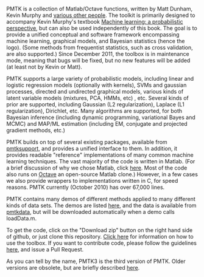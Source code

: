 PMTK is a collection of Matlab/Octave functions, written by Matt Dunham, Kevin Murphy and
<a href="https://github.com/probml/pmtk3/wiki/contributingAuthors">various other people</a>. The toolkit is primarily designed to accompany Kevin Murphy's textbook
<a href="http://people.cs.ubc.ca/~murphyk/MLbook">
Machine learning: a probabilistic perspective</a>, but can also be used independently of this book. The goal is to provide a unified conceptual and software framework encompassing machine learning, graphical models, and Bayesian statistics (hence the logo). (Some methods from frequentist statistics, such as cross validation, are also supported.) Since December 2011, the toolbox is in maintenance mode, meaning that bugs will be fixed, but no new features will be added (at least not by Kevin or Matt).

PMTK supports a large
variety of probabilistic models, including
linear and logistic regression models (optionally with kernels), SVMs and gaussian processes, directed and undirected
graphical models,  various kinds of latent variable models (mixtures, PCA, HMMs, etc) , etc.  Several kinds of prior are supported,
including Gaussian (L2 regularization), Laplace (L1 regularization),
Dirichlet, etc.  Many algorithms are supported, for both
Bayesian inference (including dynamic programming,
variational Bayes and MCMC) and MAP/ML estimation (including EM, 
conjugate and projected gradient methods, etc.)

PMTK builds on top of several existing packages, available from
<a href="https://github.com/probml/pmtksupport">pmtksupport</a>,
and provides a unified interface to them. In addition, it provides readable "reference" implementations of many common machine learning techniques. The vast majority of the code is written in Matlab.
 (For a brief discussion of why we chose Matlab, click 
<a href="https://github.com/probml/pmtk3/wiki/WhyMatlab">here</a>.
Most of the code also runs on
<a href="https://github.com/ubcmatlabguide/ubcmatlabguide/wiki/Octave">Octave</a>
an open-source Matlab clone.) However, in a few cases we also provide wrappers to implementations written in C,  for speed reasons. PMTK currently (October 2010) has over 67,000 lines.

PMTK contains many demos of different methods applied to  many different kinds of data sets. The demos are listed <a href="https://github.com/probml/pmtk3/wiki/Demos">here</a>,
and the data is available from
<a href="https://github.com/probml/pmtkdata">pmtkdata</a>,
but will be downloaded automatically when a demo calls loadData.m.

To get the code, click on the "Download zip" button on the right hand side of github, or just clone this repository.
<a href="https://github.com/probml/pmtk3/wiki/pmtk3Documentation">Click here</a> for information on how to use the toolbox.
If you want to contribute code, please follow the guidelines
<a href = "https://github.com/probml/pmtk3/wiki/GuidelinesForContributors">here</a>,
and issue a Pull Request.


As you can tell by the name, PMTK3 is the third version of PMTK. Older versions are obsolete, but are briefly described
<a href = "https://github.com/probml/pmtk3/wiki/pmtkVersions">here</a>.


